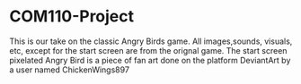 # COM110-Project
This is our take on the classic Angry Birds game. All images,sounds, visuals, etc, except for the start screen are from the orignal game. The start screen pixelated Angry Bird is a piece of fan art done on the platform DeviantArt by a user named ChickenWings897
